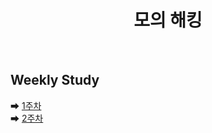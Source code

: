 <div align="center">
  <h1> 모의 해킹 </h1>
  <br />
</div>

## Weekly Study

➡ [1주차](https://github.com/yws-318/Penetration-Testing/tree/main/Master%20Plan/Week%201)<br />
➡ [2주차](https://github.com/yws-318/Penetration-Testing/tree/main/Master%20Plan/Week%202)<br />

